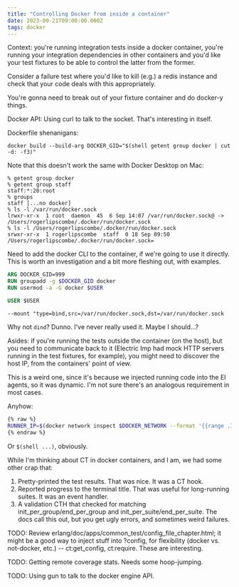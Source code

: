 ```yaml
---
title: "Controlling Docker from inside a container"
date: 2023-09-21T09:00:00.000Z
tags: docker
---
```


Context: you're running integration tests inside a docker container, you're running your integration dependencies in other containers and you'd like your test fixtures to be able to control the latter from the former.

Consider a failure test where you'd like to kill (e.g.) a redis instance and check that your code deals with this appropriately.

You're gonna need to break out of your fixture container and do docker-y things.

Docker API: Using curl to talk to the socket. That's interesting in itself.

Dockerfile shenanigans:

```
docker build --build-arg DOCKER_GID="$(shell getent group docker | cut -d: -f3)"
```

Note that this doesn't work the same with Docker Desktop on Mac:

```
% getent group docker
% getent group staff
staff:*:20:root
% groups
staff [...no docker]
% ls -l /var/run/docker.sock
lrwxr-xr-x  1 root  daemon  45  6 Sep 14:07 /var/run/docker.sock@ -> /Users/rogerlipscombe/.docker/run/docker.sock
% ls -l /Users/rogerlipscombe/.docker/run/docker.sock
srwxr-xr-x  1 rogerlipscombe  staff  0 18 Sep 09:50 /Users/rogerlipscombe/.docker/run/docker.sock=
```

Need to add the docker CLI to the container, if we're going to use it directly. This is worth an investigation and a bit more fleshing out, with examples.

```dockerfile
ARG DOCKER_GID=999
RUN groupadd -g $DOCKER_GID docker
RUN usermod -a -G docker $USER

USER $USER
```

```
--mount "type=bind,src=/var/run/docker.sock,dst=/var/run/docker.sock
```

Why not `dind`? Dunno. I've never really used it. Maybe I should...?

Asides: if you're running the tests outside the container (on the host), but you need to communicate back to it (Electric Imp had mock HTTP servers running in the test fixtures, for example), you might need to discover the host IP, from the containers' point of view.

This is a weird one, since it's because we injected running code into the EI agents, so it was dynamic. I'm not sure there's an analogous requirement in most cases.

Anyhow:

```sh
{% raw %}
RUNNER_IP=$(docker network inspect $DOCKER_NETWORK --format '{{range .IPAM.Config}}{{.Gateway}}{{end}}')
{% endraw %}
```

Or `$(shell ...)`, obviously.

While I'm thinking about CT in docker containers, and I am, we had some other crap that:

1. Pretty-printed the test results. That was nice. It was a CT hook.
2. Reported progress to the terminal title. That was useful for long-running suites. It was an event handler.
3. A validation CTH that checked for matching init_per_group/end_per_group and init_per_suite/end_per_suite. The docs call this out, but you get ugly errors, and sometimes weird failures.

TODO: Review erlang/doc/apps/common_test/config_file_chapter.html; it might be a good way to inject stuff into ?config, for flexibility (docker vs. not-docker, etc.) -- ct:get_config, ct:require. These are interesting.

TODO: Getting remote coverage stats. Needs some hoop-jumping.

TODO: Using gun to talk to the docker engine API.
